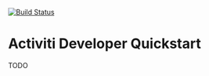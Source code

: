 [![Build Status][travis-badge]][travis-badge-url]


Activiti Developer Quickstart
===============================
TODO


[travis-badge]: https://travis-ci.org/indrabasak/activiti-developer-quickstart.svg?branch=master
[travis-badge-url]: https://travis-ci.org/indrabasak/activiti-developer-quickstart/